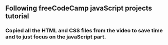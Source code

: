 ## Following freeCodeCamp javaScript projects tutorial

### Copied all the HTML and CSS files from the video to save time and to just focus on the javaScript part.